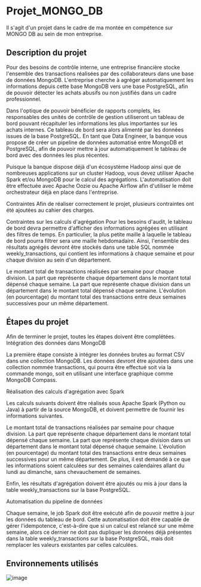# Projet_MONGO_DB
Il s'agit d'un projet dans le cadre de ma montée en compétence sur MONGO DB au sein de mon entreprise.

## Description du projet 
Pour des besoins de contrôle interne, une entreprise financière stocke l'ensemble des transactions réalisées par des collaborateurs dans une base de données MongoDB. L'entreprise cherche à agréger automatiquement les informations depuis cette base MongoDB vers une base PostgreSQL, afin de pouvoir détecter les achats abusifs ou non justifiés dans un cadre professionnel.

Dans l'optique de pouvoir bénéficier de rapports complets, les responsables des unités de contrôle de gestion utiliseront un tableau de bord pouvant récapituler les informations les plus importantes sur les achats internes. Ce tableau de bord sera alors alimenté par les données issues de la base PostgreSQL. En tant que Data Engineer, la banque vous propose de créer un pipeline de données automatisé entre MongoDB et PostgreSQL, afin de pouvoir mettre à jour automatiquement le tableau de bord avec des données les plus récentes.

Puisque la banque dispose déjà d'un écosystème Hadoop ainsi que de nombreuses applications sur un cluster Hadoop, vous devez utiliser Apache Spark et/ou MongoDB pour le calcul des agrégations. L'automatisation doit être effectuée avec Apache Oozie ou Apache Airflow afin d'utiliser le même orchestrateur déjà en place dans l'entreprise.

Contraintes
Afin de réaliser correctement le projet, plusieurs contraintes ont été ajoutées au cahier des charges.

Contraintes sur les calculs d'agrégation
Pour les besoins d'audit, le tableau de bord devra permettre d'afficher des informations agrégées en utilisant des filtres de temps. En particulier, la plus petite maille à laquelle le tableau de bord pourra filtrer sera une maille hebdomadaire. Ainsi, l'ensemble des résultats agrégés devront être stockés dans une table SQL nommée weekly_transactions, qui contient les informations à chaque semaine et pour chaque division au sein d'un département.

Le montant total de transactions réalisées par semaine pour chaque division.
La part que représente chaque département dans le montant total dépensé chaque semaine.
La part que représente chaque division dans un département dans le montant total dépensé chaque semaine.
L'évolution (en pourcentage) du montant total des transactions entre deux semaines successives pour un même département.
## Étapes du projet
Afin de terminer le projet, toutes les étapes doivent être complétées.
Intégration des données dans MongoDB

La première étape consiste à intégrer les données brutes au format CSV dans une collection MongoDB. Les données devront être ajoutées dans une collection nommée transactions, qui pourra être effectué soit via la commande mongo, soit en utilisant une interface graphique comme MongoDB Compass.

Réalisation des calculs d'agrégation avec Spark

Les calculs suivants doivent être réalisés sous Apache Spark (Python ou Java) à partir de la source MongoDB, et doivent permettre de fournir les informations suivantes.

Le montant total de transactions réalisées par semaine pour chaque division.
La part que représente chaque département dans le montant total dépensé chaque semaine.
La part que représente chaque division dans un département dans le montant total dépensé chaque semaine.
L'évolution (en pourcentage) du montant total des transactions entre deux semaines successives pour un même département.
De plus, il est demandé à ce que les informations soient calculées sur des semaines calendaires allant du lundi au dimanche, sans chevauchement de semaines.

Enfin, les résultats d'agrégation doivent être ajoutés ou mis à jour dans la table weekly_transactions sur la base PostgreSQL.

Automatisation du pipeline de données

Chaque semaine, le job Spark doit être exécuté afin de pouvoir mettre à jour les données du tableau de bord. Cette automatisation doit être capable de gérer l'idempotence, c'est-à-dire que si un calcul est relancé sur une même semaine, alors ce dernier ne doit pas dupliquer les données déjà présentes dans la table weekly_transactions sur la base PostgreSQL, mais doit remplacer les valeurs existantes par celles calculées.

## Environnements utilisés
![image](https://github.com/user-attachments/assets/5be0a082-97d6-4247-b043-3c4456eb8561)



